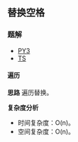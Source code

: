 ## 替换空格

### 题解
+ [PY3](../../py3/lcof/05.py)
+ [TS](../../ts/lcof/05.ts)

#### 遍历
**思路**
遍历替换。

**复杂度分析**
+ 时间复杂度：O(n)。
+ 空间复杂度：O(n)。